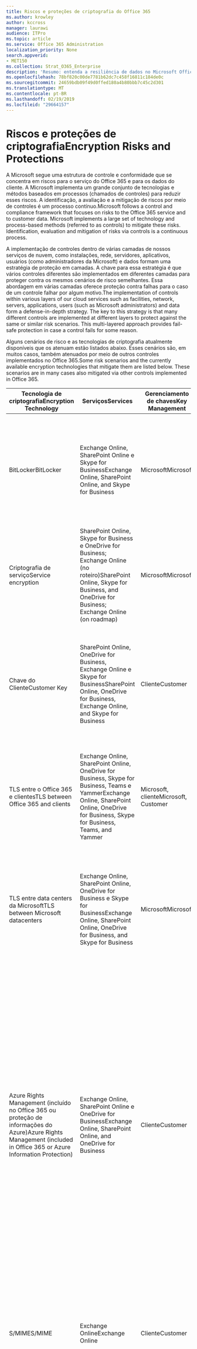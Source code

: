 ```yaml
---
title: Riscos e proteções de criptografia do Office 365
ms.author: krowley
author: kccross
manager: laurawi
audience: ITPro
ms.topic: article
ms.service: Office 365 Administration
localization_priority: None
search.appverid:
- MET150
ms.collection: Strat_O365_Enterprise
description: 'Resumo: entenda a resiliência de dados no Microsoft Office 365.'
ms.openlocfilehash: 78bf820c00de7781b62dc7c458f16811c184de0c
ms.sourcegitcommit: 24659bdb09f49d0ffed180a4b80bbb7c45c2d301
ms.translationtype: MT
ms.contentlocale: pt-BR
ms.lasthandoff: 02/19/2019
ms.locfileid: "29664157"
---
```

# <a name="encryption-risks-and-protections"></a><span data-ttu-id="b3b10-103">Riscos e proteções de criptografia</span><span class="sxs-lookup"><span data-stu-id="b3b10-103">Encryption Risks and Protections</span></span>

<span data-ttu-id="b3b10-p101">A Microsoft segue uma estrutura de controle e conformidade que se concentra em riscos para o serviço do Office 365 e para os dados do cliente. A Microsoft implementa um grande conjunto de tecnologias e métodos baseados em processos (chamados de controles) para reduzir esses riscos. A identificação, a avaliação e a mitigação de riscos por meio de controles é um processo contínuo.</span><span class="sxs-lookup"><span data-stu-id="b3b10-p101">Microsoft follows a control and compliance framework that focuses on risks to the Office 365 service and to customer data. Microsoft implements a large set of technology and process-based methods (referred to as controls) to mitigate these risks. Identification, evaluation and mitigation of risks via controls is a continuous process.</span></span> 

<span data-ttu-id="b3b10-p102">A implementação de controles dentro de várias camadas de nossos serviços de nuvem, como instalações, rede, servidores, aplicativos, usuários (como administradores da Microsoft) e dados formam uma estratégia de proteção em camadas. A chave para essa estratégia é que vários controles diferentes são implementados em diferentes camadas para proteger contra os mesmos cenários de risco semelhantes. Essa abordagem em várias camadas oferece proteção contra falhas para o caso de um controle falhar por algum motivo.</span><span class="sxs-lookup"><span data-stu-id="b3b10-p102">The implementation of controls within various layers of our cloud services such as facilities, network, servers, applications, users (such as Microsoft administrators) and data form a defense-in-depth strategy. The key to this strategy is that many different controls are implemented at different layers to protect against the same or similar risk scenarios. This multi-layered approach provides fail-safe protection in case a control fails for some reason.</span></span>

<span data-ttu-id="b3b10-p103">Alguns cenários de risco e as tecnologias de criptografia atualmente disponíveis que os atenuam estão listados abaixo. Esses cenários são, em muitos casos, também atenuados por meio de outros controles implementados no Office 365.</span><span class="sxs-lookup"><span data-stu-id="b3b10-p103">Some risk scenarios and the currently available encryption technologies that mitigate them are listed below. These scenarios are in many cases also mitigated via other controls implemented in Office 365.</span></span>

| <span data-ttu-id="b3b10-112">Tecnologia de criptografia</span><span class="sxs-lookup"><span data-stu-id="b3b10-112">Encryption Technology</span></span> | <span data-ttu-id="b3b10-113">Serviços</span><span class="sxs-lookup"><span data-stu-id="b3b10-113">Services</span></span> | <span data-ttu-id="b3b10-114">Gerenciamento de chaves</span><span class="sxs-lookup"><span data-stu-id="b3b10-114">Key Management</span></span> | <span data-ttu-id="b3b10-115">Cenário de risco</span><span class="sxs-lookup"><span data-stu-id="b3b10-115">Risk Scenario</span></span> | <span data-ttu-id="b3b10-116">Valor</span><span class="sxs-lookup"><span data-stu-id="b3b10-116">Value</span></span> |
|----------------------------------------------------------------------------------|--------------------------------------------------------------------------------------------------|---------------------|------------------------------------------------------------------------------------------------------------------------------------------|---------------------------------------------------------------------------------------------------------------------------------------------------------------------------------------------------------------------------------------------------------------------------------------------------------------------------------------------------------------------------------------------------------------------------------|
| <span data-ttu-id="b3b10-117">BitLocker</span><span class="sxs-lookup"><span data-stu-id="b3b10-117">BitLocker</span></span> | <span data-ttu-id="b3b10-118">Exchange Online, SharePoint Online e Skype for Business</span><span class="sxs-lookup"><span data-stu-id="b3b10-118">Exchange Online, SharePoint Online, and Skype for Business</span></span> | <span data-ttu-id="b3b10-119">Microsoft</span><span class="sxs-lookup"><span data-stu-id="b3b10-119">Microsoft</span></span> | <span data-ttu-id="b3b10-120">Discos ou servidores no Office 365 são roubados ou reciclados incorretamente.</span><span class="sxs-lookup"><span data-stu-id="b3b10-120">Disks or servers in Office 365 are stolen or improperly recycled.</span></span> | <span data-ttu-id="b3b10-121">O BitLocker fornece uma abordagem que não é segura para proteção contra perda de dados devido a hardwares roubados ou incorretamente reciclados (servidor/disco).</span><span class="sxs-lookup"><span data-stu-id="b3b10-121">BitLocker provides a fail-safe approach to protect against loss of data due to stolen or improperly recycled hardware (server/disk).</span></span> |
| <span data-ttu-id="b3b10-122">Criptografia de serviço</span><span class="sxs-lookup"><span data-stu-id="b3b10-122">Service encryption</span></span> | <span data-ttu-id="b3b10-123">SharePoint Online, Skype for Business e OneDrive for Business; Exchange Online (no roteiro)</span><span class="sxs-lookup"><span data-stu-id="b3b10-123">SharePoint Online, Skype for Business, and OneDrive for Business; Exchange Online (on roadmap)</span></span> | <span data-ttu-id="b3b10-124">Microsoft</span><span class="sxs-lookup"><span data-stu-id="b3b10-124">Microsoft</span></span> | <span data-ttu-id="b3b10-125">O hacker interno ou externo tenta acessar arquivos/dados individuais como um blob.</span><span class="sxs-lookup"><span data-stu-id="b3b10-125">Internal or external hacker tries to access individual files/data as a blob.</span></span> | <span data-ttu-id="b3b10-p104">Os dados criptografados não podem ser descriptografados sem acesso a chaves. Ajuda a reduzir o risco de um hacker acessar dados.</span><span class="sxs-lookup"><span data-stu-id="b3b10-p104">The encrypted data cannot be decrypted without access to keys. Helps to mitigate risk of a hacker accessing data.</span></span> |
| <span data-ttu-id="b3b10-128">Chave do Cliente</span><span class="sxs-lookup"><span data-stu-id="b3b10-128">Customer Key</span></span> | <span data-ttu-id="b3b10-129">SharePoint Online, OneDrive for Business, Exchange Online e Skype for Business</span><span class="sxs-lookup"><span data-stu-id="b3b10-129">SharePoint Online, OneDrive for Business, Exchange Online, and Skype for Business</span></span> | <span data-ttu-id="b3b10-130">Cliente</span><span class="sxs-lookup"><span data-stu-id="b3b10-130">Customer</span></span> | <span data-ttu-id="b3b10-131">N/A (este recurso foi criado como um recurso de conformidade, não como uma mitigação para qualquer risco.)</span><span class="sxs-lookup"><span data-stu-id="b3b10-131">N/A (This feature is designed as a compliance feature; not as a mitigation for any risk.)</span></span> | <span data-ttu-id="b3b10-132">Ajuda os clientes a cumprir as obrigações de conformidade e regulamentação internas, e a capacidade de sair do serviço do Office 365 e revogar o acesso da Microsoft aos dados</span><span class="sxs-lookup"><span data-stu-id="b3b10-132">Helps customers meet internal regulation and compliance obligations, and the ability to leave the Office 365 service and revoke Microsoft’s access to data</span></span> |
| <span data-ttu-id="b3b10-133">TLS entre o Office 365 e clientes</span><span class="sxs-lookup"><span data-stu-id="b3b10-133">TLS between Office 365 and clients</span></span> | <span data-ttu-id="b3b10-134">Exchange Online, SharePoint Online, OneDrive for Business, Skype for Business, Teams e Yammer</span><span class="sxs-lookup"><span data-stu-id="b3b10-134">Exchange Online, SharePoint Online, OneDrive for Business, Skype for Business, Teams, and Yammer</span></span> | <span data-ttu-id="b3b10-135">Microsoft, cliente</span><span class="sxs-lookup"><span data-stu-id="b3b10-135">Microsoft, Customer</span></span> | <span data-ttu-id="b3b10-136">Man-in-the-Middle ou outro ataque para tocar no fluxo de dados entre o Office 365 e computadores cliente na Internet.</span><span class="sxs-lookup"><span data-stu-id="b3b10-136">Man-in-the-middle or other attack to tap the data flow between Office 365 and client computers over Internet.</span></span> | <span data-ttu-id="b3b10-137">Essa implementação fornece valor para a Microsoft e para os clientes e garante a integridade dos dados à medida que ele flui entre o Office 365 e o cliente.</span><span class="sxs-lookup"><span data-stu-id="b3b10-137">This implementation provides value to both Microsoft and customers and assures data integrity as it flows between Office 365 and the client.</span></span> |
| <span data-ttu-id="b3b10-138">TLS entre data centers da Microsoft</span><span class="sxs-lookup"><span data-stu-id="b3b10-138">TLS between Microsoft datacenters</span></span> | <span data-ttu-id="b3b10-139">Exchange Online, SharePoint Online, OneDrive for Business e Skype for Business</span><span class="sxs-lookup"><span data-stu-id="b3b10-139">Exchange Online, SharePoint Online, OneDrive for Business, and Skype for Business</span></span> | <span data-ttu-id="b3b10-140">Microsoft</span><span class="sxs-lookup"><span data-stu-id="b3b10-140">Microsoft</span></span> | <span data-ttu-id="b3b10-141">Man-in-the-Middle ou outro ataque para tocar no fluxo de dados do cliente entre os servidores do Office 365 localizados em diferentes Microsoft datacenters.</span><span class="sxs-lookup"><span data-stu-id="b3b10-141">Man-in-the-middle or other attack to tap the customer data flow between Office 365 servers located in different Microsoft datacenters.</span></span> | <span data-ttu-id="b3b10-142">Essa implementação é outro método para proteger os dados contra ataques entre os datacenters da Microsoft.</span><span class="sxs-lookup"><span data-stu-id="b3b10-142">This implementation is another method to protect data against attacks between Microsoft datacenters.</span></span> |
| <span data-ttu-id="b3b10-143">Azure Rights Management (incluído no Office 365 ou proteção de informações do Azure)</span><span class="sxs-lookup"><span data-stu-id="b3b10-143">Azure Rights Management (included in Office 365 or Azure Information Protection)</span></span> | <span data-ttu-id="b3b10-144">Exchange Online, SharePoint Online e OneDrive for Business</span><span class="sxs-lookup"><span data-stu-id="b3b10-144">Exchange Online, SharePoint Online, and OneDrive for Business</span></span> | <span data-ttu-id="b3b10-145">Cliente</span><span class="sxs-lookup"><span data-stu-id="b3b10-145">Customer</span></span> | <span data-ttu-id="b3b10-146">Os dados se enquadram em mãos de uma pessoa que não deve ter acesso aos dados.</span><span class="sxs-lookup"><span data-stu-id="b3b10-146">Data falls into the hands of a person who should not have access to the data.</span></span> | <span data-ttu-id="b3b10-p105">A proteção de informações do Azure usa o Azure RMS, que fornece valor para os clientes usando criptografia, identidade e políticas de autorização para ajudar a proteger arquivos e emails em vários dispositivos. O Azure RMS fornece valor para os clientes em que todos os emails originados do Office 365 que correspondem a determinados critérios (ou seja, todos os emails para um determinado endereço) podem ser criptografados automaticamente antes de serem enviados para outro destinatário.</span><span class="sxs-lookup"><span data-stu-id="b3b10-p105">Azure Information Protection uses Azure RMS which provides value to customers by using encryption, identity, and authorization policies to help secure files and email across multiple devices. Azure RMS provides value to customers where all emails originating from Office 365 that match certain criteria (i.e., all emails to a certain address) can be automatically encrypted before they get sent to another recipient.</span></span> |
| <span data-ttu-id="b3b10-149">S/MIME</span><span class="sxs-lookup"><span data-stu-id="b3b10-149">S/MIME</span></span> | <span data-ttu-id="b3b10-150">Exchange Online</span><span class="sxs-lookup"><span data-stu-id="b3b10-150">Exchange Online</span></span> | <span data-ttu-id="b3b10-151">Cliente</span><span class="sxs-lookup"><span data-stu-id="b3b10-151">Customer</span></span> | <span data-ttu-id="b3b10-152">O email fica nas mãos de uma pessoa que não é o destinatário pretendido.</span><span class="sxs-lookup"><span data-stu-id="b3b10-152">Email falls into the hands of a person who is not the intended recipient.</span></span> | <span data-ttu-id="b3b10-153">O S/MIME fornece valor aos clientes, assegurando que o email criptografado com S/MIME só possa ser descriptografado pelo destinatário direto do email.</span><span class="sxs-lookup"><span data-stu-id="b3b10-153">S/MIME provides value to customers by assuring that email encrypted with S/MIME can only be decrypted by the direct recipient of the email.</span></span> |
| <span data-ttu-id="b3b10-154">Criptografia de Mensagem do Office 365</span><span class="sxs-lookup"><span data-stu-id="b3b10-154">Office 365 Message Encryption</span></span> | <span data-ttu-id="b3b10-155">Exchange Online, SharePoint Online</span><span class="sxs-lookup"><span data-stu-id="b3b10-155">Exchange Online, SharePoint Online</span></span> | <span data-ttu-id="b3b10-156">Cliente</span><span class="sxs-lookup"><span data-stu-id="b3b10-156">Customer</span></span> | <span data-ttu-id="b3b10-157">Emails, incluindo anexos protegidos, se enquadram em mãos de uma pessoa dentro ou fora do Office 365, que não é o destinatário pretendido do email.</span><span class="sxs-lookup"><span data-stu-id="b3b10-157">Email, including protected attachments, falls in hands of a person either within or outside Office 365 who is not the intended recipient of the email.</span></span> | <span data-ttu-id="b3b10-158">OME fornece valor para os clientes em que todos os emails originados do Office 365 que correspondem a determinados critérios (ou seja, todos os emails de um determinado endereço) são criptografados automaticamente antes de serem enviados para outro destinatário interno ou externo.</span><span class="sxs-lookup"><span data-stu-id="b3b10-158">OME provides value to customers where all emails originating from Office 365 that match certain criteria (i.e., all emails to a certain address) are automatically encrypted before they get sent to another internal or an external recipient.</span></span> |
| <span data-ttu-id="b3b10-159">TLS SMTP com organização de parceiro</span><span class="sxs-lookup"><span data-stu-id="b3b10-159">SMTP TLS with partner organization</span></span> | <span data-ttu-id="b3b10-160">Exchange Online</span><span class="sxs-lookup"><span data-stu-id="b3b10-160">Exchange Online</span></span> | <span data-ttu-id="b3b10-161">Cliente</span><span class="sxs-lookup"><span data-stu-id="b3b10-161">Customer</span></span> | <span data-ttu-id="b3b10-162">O email é interceptado por meio de um homem ou outro ataque enquanto estiver em trânsito de um locatário do Office 365 para outra organização de parceiro.</span><span class="sxs-lookup"><span data-stu-id="b3b10-162">Email is intercepted via a man-in-the-middle or other attack while in transit from an Office 365 tenant to another partner organization.</span></span> | <span data-ttu-id="b3b10-163">Este cenário fornece valor ao cliente, de forma que eles possam enviar/receber todos os emails entre o locatário do Office 365 e a organização de email do seu parceiro dentro de um canal SMTP criptografado.</span><span class="sxs-lookup"><span data-stu-id="b3b10-163">This scenario provides value to the customer such that they can send/receive all emails between their Office 365 tenant and their partner’s email organization inside an encrypted SMTP channel.</span></span> |

## <a name="encryption-technologies-available-in-office-365-multi-tenant-environments"></a><span data-ttu-id="b3b10-164">Tecnologias de criptografia disponíveis nos ambientes de vários locatários do Office 365</span><span class="sxs-lookup"><span data-stu-id="b3b10-164">Encryption technologies available in Office 365 multi-tenant environments</span></span>

| <span data-ttu-id="b3b10-165">Tecnologia de criptografia</span><span class="sxs-lookup"><span data-stu-id="b3b10-165">Encryption Technology</span></span> | <span data-ttu-id="b3b10-166">Implementado por</span><span class="sxs-lookup"><span data-stu-id="b3b10-166">Implemented by</span></span> | <span data-ttu-id="b3b10-167">Algoritmo de troca de chaves e segurança</span><span class="sxs-lookup"><span data-stu-id="b3b10-167">Key Exchange Algorithm and Strength</span></span> | <span data-ttu-id="b3b10-168">Gerenciamento de chaves \*</span><span class="sxs-lookup"><span data-stu-id="b3b10-168">Key Management\*</span></span> | <span data-ttu-id="b3b10-169">FIPS 140-2 validado</span><span class="sxs-lookup"><span data-stu-id="b3b10-169">FIPS 140-2 Validated</span></span> |
|----------------------------------------------------------------------------------|-------------------------|------------------------------------------------------------------------------------------------------------------------------------------------------------------------------------|--------------------------------------------------------------------------------------------------------------------------------------------------------------------------------------------------------------------------------------------------------------------------------------------------------------------------------------------------------------------------------------------------------------------------------------------------------------------------------------------------------------------------------------------------------------------------------------------------------------------------------------------------------------------------------------------------------------------------------------------------------------------------------------------------------------------------------------------------------------------------------------------------------------|-----------------------------------------------------------------------|
| <span data-ttu-id="b3b10-170">BitLocker</span><span class="sxs-lookup"><span data-stu-id="b3b10-170">BitLocker</span></span> | <span data-ttu-id="b3b10-171">Exchange Online</span><span class="sxs-lookup"><span data-stu-id="b3b10-171">Exchange Online</span></span> | <span data-ttu-id="b3b10-172">AES 128-bit +</span><span class="sxs-lookup"><span data-stu-id="b3b10-172">AES 128-bit+</span></span> | <span data-ttu-id="b3b10-p106">A chave externa AES é armazenada em um segredo seguro e no registro do Exchange Server. O segredo é um repositório seguro que requer elevação e aprovações de alto nível para o acesso. O acesso pode ser solicitado e aprovado apenas usando uma ferramenta interna chamada lockbox. A chave externa AES também é armazenada no módulo de plataforma confiável no servidor. Uma senha numérica de 48 dígitos é armazenada no Active Directory e protegida por lockbox.</span><span class="sxs-lookup"><span data-stu-id="b3b10-p106">AES external key is stored in a Secret Safe and in the registry of the Exchange server. The Secret Safe is a secured repository that requires high-level elevation and approvals to access. Access can be requested and approved only by using an internal tool called Lockbox. The AES external key is also stored in the Trusted Platform Module in the server. A 48-digit numerical password is stored in Active Directory and protected by Lockbox.</span></span> | <span data-ttu-id="b3b10-178">Sim, para servidores que usam AES 256 bits \* \*</span><span class="sxs-lookup"><span data-stu-id="b3b10-178">Yes, for servers that use AES 256-bit\*\*</span></span> |
|  | <span data-ttu-id="b3b10-179">SharePoint Online</span><span class="sxs-lookup"><span data-stu-id="b3b10-179">SharePoint Online</span></span> | <span data-ttu-id="b3b10-180">AES de 256 bits</span><span class="sxs-lookup"><span data-stu-id="b3b10-180">AES 256-bit</span></span> | <span data-ttu-id="b3b10-p107">A chave externa AES é armazenada em um segredo seguro. O segredo é um repositório seguro que requer elevação e aprovações de alto nível para o acesso. O acesso pode ser solicitado e aprovado apenas usando uma ferramenta interna chamada lockbox. A chave externa AES também é armazenada no módulo de plataforma confiável no servidor. Uma senha numérica de 48 dígitos é armazenada no Active Directory e protegida por lockbox.</span><span class="sxs-lookup"><span data-stu-id="b3b10-p107">AES external key is stored in a Secret Safe. The Secret Safe is a secured repository that requires high-level elevation and approvals to access. Access can be requested and approved only by using an internal tool called Lockbox. The AES external key is also stored in the Trusted Platform Module in the server. A 48-digit numerical password is stored in Active Directory and protected by Lockbox.</span></span> | <span data-ttu-id="b3b10-186">Sim</span><span class="sxs-lookup"><span data-stu-id="b3b10-186">Yes</span></span> |
|  | <span data-ttu-id="b3b10-187">Skype for Business</span><span class="sxs-lookup"><span data-stu-id="b3b10-187">Skype for Business</span></span> | <span data-ttu-id="b3b10-188">AES de 256 bits</span><span class="sxs-lookup"><span data-stu-id="b3b10-188">AES 256-bit</span></span> | <span data-ttu-id="b3b10-p108">A chave externa AES é armazenada em um segredo seguro. O segredo é um repositório seguro que requer elevação e aprovações de alto nível para o acesso. O acesso pode ser solicitado e aprovado apenas usando uma ferramenta interna chamada lockbox. A chave externa AES também é armazenada no módulo de plataforma confiável no servidor. Uma senha numérica de 48 dígitos é armazenada no Active Directory e protegida por lockbox.</span><span class="sxs-lookup"><span data-stu-id="b3b10-p108">AES external key is stored in a Secret Safe. The Secret Safe is a secured repository that requires high-level elevation and approvals to access. Access can be requested and approved only by using an internal tool called Lockbox. The AES external key is also stored in the Trusted Platform Module in the server. A 48-digit numerical password is stored in Active Directory and protected by Lockbox.</span></span> | <span data-ttu-id="b3b10-194">Sim</span><span class="sxs-lookup"><span data-stu-id="b3b10-194">Yes</span></span> |
| <span data-ttu-id="b3b10-195">Criptografia de serviço</span><span class="sxs-lookup"><span data-stu-id="b3b10-195">Service Encryption</span></span> | <span data-ttu-id="b3b10-196">SharePoint Online</span><span class="sxs-lookup"><span data-stu-id="b3b10-196">SharePoint Online</span></span> | <span data-ttu-id="b3b10-197">AES de 256 bits</span><span class="sxs-lookup"><span data-stu-id="b3b10-197">AES 256-bit</span></span> | <span data-ttu-id="b3b10-p109">As chaves usadas para criptografar os BLOBs são armazenadas no banco de dados de conteúdo do SharePoint Online. Os bancos de dados de conteúdo do SharePoint Online são protegidos por controles de acesso ao banco de dados e criptografia em repouso. A criptografia é realizada usando o TDE no banco de dados SQL do Azure. Esses segredos estão no nível de serviço do SharePoint Online, e não no nível do locatário. Esses segredos (às vezes chamados de chaves mestras) são armazenados em um repositório seguro separado chamado de armazenamento de chave. O TDE fornece segurança em repouso para o banco de dados ativo e os backups e logs de transações. Quando os clientes fornecem a chave opcional, a chave do cliente é armazenada no Azure Key Vault, e o serviço usa a chave para criptografar uma chave de locatário, que é usada para criptografar uma chave de site, que é usada para criptografar as chaves de nível de arquivo. Essencialmente, uma nova hierarquia de chave é introduzida quando o cliente fornece uma chave.</span><span class="sxs-lookup"><span data-stu-id="b3b10-p109">The keys used to encrypt the blobs are stored in the SharePoint Online Content Database. The SharePoint Online Content Databases is protected by database access controls and encryption at rest. Encryption is performed using TDE in Azure SQL Database. These secrets are at the service level for SharePoint Online, not at the tenant level. These secrets (sometimes referred to as the master keys) are stored in a separate secure repository called the Key Store. TDE provides security at rest for both the active database and the database backups and transaction logs. When customers provide the optional key, the customer key is stored in Azure Key Vault, and the service uses the key to encrypt a tenant key, which is used to encrypt a site key, which is then used to encrypt the file level keys. Essentially, a new key hierarchy is introduced when the customer provides a key.</span></span> | <span data-ttu-id="b3b10-206">Sim</span><span class="sxs-lookup"><span data-stu-id="b3b10-206">Yes</span></span> |
|  | <span data-ttu-id="b3b10-207">Skype for Business</span><span class="sxs-lookup"><span data-stu-id="b3b10-207">Skype for Business</span></span> | <span data-ttu-id="b3b10-208">AES de 256 bits</span><span class="sxs-lookup"><span data-stu-id="b3b10-208">AES 256-bit</span></span> | <span data-ttu-id="b3b10-p110">Cada item de dados é criptografado usando uma chave de 256 bits gerada aleatoriamente diferente. A chave de criptografia é armazenada em um arquivo XML de metadados correspondente, que também é criptografado por uma chave mestra por conferência. A chave mestra também é gerada aleatoriamente uma vez por conferência.</span><span class="sxs-lookup"><span data-stu-id="b3b10-p110">Each piece of data is encrypted using a different randomly generated 256-bit key. The encryption key is stored in a corresponding metadata XML file which is also encrypted by a per-conference master key. The master key is also randomly generated once per conference.</span></span> | <span data-ttu-id="b3b10-212">Sim</span><span class="sxs-lookup"><span data-stu-id="b3b10-212">Yes</span></span> |
|  | <span data-ttu-id="b3b10-213">Exchange Online</span><span class="sxs-lookup"><span data-stu-id="b3b10-213">Exchange Online</span></span> | <span data-ttu-id="b3b10-214">AES de 256 bits</span><span class="sxs-lookup"><span data-stu-id="b3b10-214">AES 256-bit</span></span> | <span data-ttu-id="b3b10-215">Cada caixa de correio é criptografada usando uma política de criptografia de dados que usa chaves de criptografia controladas pela Microsoft (no roteiro) ou pelo cliente (quando a chave do cliente é usada).</span><span class="sxs-lookup"><span data-stu-id="b3b10-215">Each mailbox is encrypted using a data encryption policy that uses encryption keys controlled by Microsoft (on roadmap) or by the customer (when Customer Key is used).</span></span> | <span data-ttu-id="b3b10-216">Sim</span><span class="sxs-lookup"><span data-stu-id="b3b10-216">Yes</span></span> |
| <span data-ttu-id="b3b10-217">TLS entre o Office 365 e clientes/parceiros</span><span class="sxs-lookup"><span data-stu-id="b3b10-217">TLS between Office 365 and clients/partners</span></span> | <span data-ttu-id="b3b10-218">Exchange Online</span><span class="sxs-lookup"><span data-stu-id="b3b10-218">Exchange Online</span></span> | [<span data-ttu-id="b3b10-219">TLS oportunista que oferece suporte a pacotes de codificação múltiplos</span><span class="sxs-lookup"><span data-stu-id="b3b10-219">Opportunistic TLS supporting multiple cipher suites</span></span>](https://technet.microsoft.com/en-us/library/mt163898.aspx) | <span data-ttu-id="b3b10-220">O certificado TLS do Exchange Online (outlook.office.com) é um certificado de SHA256RSA de 2048 bits emitido pela raiz do Baltimore CyberTrust.</span><span class="sxs-lookup"><span data-stu-id="b3b10-220">The TLS certificate for Exchange Online (outlook.office.com) is a 2048-bit SHA256RSA certificate issued by Baltimore CyberTrust Root.</span></span> <br> <br> <span data-ttu-id="b3b10-221">O certificado raiz TLS para o Exchange Online é um certificado de SHA1RSA de 2048 bits emitido pela raiz CyberTrust do Baltimore.</span><span class="sxs-lookup"><span data-stu-id="b3b10-221">The TLS root certificate for Exchange Online is a 2048-bit SHA1RSA certificate issued by Baltimore CyberTrust Root.</span></span> | <span data-ttu-id="b3b10-222">Sim, quando o TLS 1,2 com intensidade de codificação de 256 bits é usado</span><span class="sxs-lookup"><span data-stu-id="b3b10-222">Yes, when TLS 1.2 with 256-bit cipher strength is used</span></span> |
|  | <span data-ttu-id="b3b10-223">SharePoint Online</span><span class="sxs-lookup"><span data-stu-id="b3b10-223">SharePoint Online</span></span> | <span data-ttu-id="b3b10-224">TLS 1,2 com AES 256</span><span class="sxs-lookup"><span data-stu-id="b3b10-224">TLS 1.2 with AES 256</span></span> <br> <br> [<span data-ttu-id="b3b10-225">Criptografia de dados no OneDrive for Business e no SharePoint Online</span><span class="sxs-lookup"><span data-stu-id="b3b10-225">Data Encryption in OneDrive for Business and SharePoint Online</span></span>](https://technet.microsoft.com/en-us/library/dn905447.aspx) | <span data-ttu-id="b3b10-226">O certificado TLS do SharePoint Online (\*. sharepoint.com) é um certificado de SHA256RSA de 2048 bits emitido pela raiz do Baltimore CyberTrust.</span><span class="sxs-lookup"><span data-stu-id="b3b10-226">The TLS certificate for SharePoint Online (\*.sharepoint.com) is a 2048-bit SHA256RSA certificate issued by Baltimore CyberTrust Root.</span></span> <br> <br> <span data-ttu-id="b3b10-227">O certificado raiz TLS para o SharePoint Online é um certificado de SHA1RSA de 2048 bits emitido pela raiz CyberTrust do Baltimore.</span><span class="sxs-lookup"><span data-stu-id="b3b10-227">The TLS root certificate for SharePoint Online is a 2048-bit SHA1RSA certificate issued by Baltimore CyberTrust Root.</span></span> | <span data-ttu-id="b3b10-228">Sim</span><span class="sxs-lookup"><span data-stu-id="b3b10-228">Yes</span></span> |
|  | <span data-ttu-id="b3b10-229">Skype for Business</span><span class="sxs-lookup"><span data-stu-id="b3b10-229">Skype for Business</span></span> | [<span data-ttu-id="b3b10-230">TLS para comunicações SIP e sessões de compartilhamento de dados do PSOM</span><span class="sxs-lookup"><span data-stu-id="b3b10-230">TLS for SIP communications and PSOM data sharing sessions</span></span>](https://support.office.com/article/Set-up-your-network-for-Skype-for-Business-Online-d21f89b0-3afc-432e-b735-036b2432fdbf) | <span data-ttu-id="b3b10-231">O certificado TLS do Skype for Business (\*. lync.com) é um certificado de SHA256RSA de 2048 bits emitido pela raiz do Baltimore CyberTrust.</span><span class="sxs-lookup"><span data-stu-id="b3b10-231">The TLS certificate for Skype for Business (\*.lync.com) is a 2048-bit SHA256RSA certificate issued by Baltimore CyberTrust Root.</span></span> <br> <br> <span data-ttu-id="b3b10-232">O certificado raiz TLS para o Skype for Business é um certificado de SHA256RSA de 2048 bits emitido pela raiz CyberTrust do Baltimore.</span><span class="sxs-lookup"><span data-stu-id="b3b10-232">The TLS root certificate for Skype for Business is a 2048-bit SHA256RSA certificate issued by Baltimore CyberTrust Root.</span></span> | <span data-ttu-id="b3b10-233">Sim</span><span class="sxs-lookup"><span data-stu-id="b3b10-233">Yes</span></span> |
|  | <span data-ttu-id="b3b10-234">Microsoft Teams</span><span class="sxs-lookup"><span data-stu-id="b3b10-234">Microsoft Teams</span></span> | <span data-ttu-id="b3b10-235">TLS 1,2 com AES 256</span><span class="sxs-lookup"><span data-stu-id="b3b10-235">TLS 1.2 with AES 256</span></span> <br> <br> [<span data-ttu-id="b3b10-236">Perguntas frequentes sobre o Microsoft Teams – ajuda do administrador</span><span class="sxs-lookup"><span data-stu-id="b3b10-236">Frequently asked questions about Microsoft Teams – Admin Help</span></span>](https://docs.microsoft.com/MicrosoftTeams/teams-overview) | <span data-ttu-id="b3b10-237">O certificado TLS para o Microsoft Teams (teams.microsoft.com, edge.skype.com) é um certificado SHA256RSA de 2048 bits emitido pela raiz CyberTrust Baltimore.</span><span class="sxs-lookup"><span data-stu-id="b3b10-237">The TLS certificate for Microsoft Teams (teams.microsoft.com, edge.skype.com) is a 2048-bit SHA256RSA certificate issued by Baltimore CyberTrust Root.</span></span> <br> <br> <span data-ttu-id="b3b10-238">O certificado raiz TLS para o Microsoft Teams é um certificado de SHA256RSA de 2048 bits emitido pela raiz CyberTrust do Baltimore.</span><span class="sxs-lookup"><span data-stu-id="b3b10-238">The TLS root certificate for Microsoft Teams is a 2048-bit SHA256RSA certificate issued by Baltimore CyberTrust Root.</span></span> | <span data-ttu-id="b3b10-239">Sim</span><span class="sxs-lookup"><span data-stu-id="b3b10-239">Yes</span></span> |
| <span data-ttu-id="b3b10-240">TLS entre data centers da Microsoft</span><span class="sxs-lookup"><span data-stu-id="b3b10-240">TLS between Microsoft datacenters</span></span> | <span data-ttu-id="b3b10-241">Todos os serviços do Office 365</span><span class="sxs-lookup"><span data-stu-id="b3b10-241">All Office 365 services</span></span> | <span data-ttu-id="b3b10-242">TLS 1,2 com AES 256</span><span class="sxs-lookup"><span data-stu-id="b3b10-242">TLS 1.2 with AES 256</span></span> <br> <br> <span data-ttu-id="b3b10-243">SRTP (protocolo de transporte em tempo real seguro)</span><span class="sxs-lookup"><span data-stu-id="b3b10-243">Secure Real-time Transport Protocol (SRTP)</span></span> | <span data-ttu-id="b3b10-244">A Microsoft usa uma autoridade de certificação gerenciada internamente e implantada para comunicações entre servidores entre data centers da Microsoft.</span><span class="sxs-lookup"><span data-stu-id="b3b10-244">Microsoft uses an internally managed and deployed certification authority for server-to-server communications between Microsoft datacenters.</span></span> | <span data-ttu-id="b3b10-245">Sim</span><span class="sxs-lookup"><span data-stu-id="b3b10-245">Yes</span></span> |
| <span data-ttu-id="b3b10-246">Azure Rights Management (incluído no Office 365 ou proteção de informações do Azure)</span><span class="sxs-lookup"><span data-stu-id="b3b10-246">Azure Rights Management (included in Office 365 or Azure Information Protection)</span></span> | <span data-ttu-id="b3b10-247">Exchange Online</span><span class="sxs-lookup"><span data-stu-id="b3b10-247">Exchange Online</span></span> | <span data-ttu-id="b3b10-p111">Suporta o [modo criptográfico 2](https://docs.microsoft.com/previous-versions/windows/it-pro/windows-server-2008-R2-and-2008/hh867439(v=ws.10)), uma implementação CRIPTOGRÁFICA do RMS atualizada e aprimorada. Ele suporta o RSA 2048 para assinatura e criptografia e SHA-256 para hash na assinatura.</span><span class="sxs-lookup"><span data-stu-id="b3b10-p111">Supports [Cryptographic Mode 2](https://docs.microsoft.com/previous-versions/windows/it-pro/windows-server-2008-R2-and-2008/hh867439(v=ws.10)), an updated and enhanced RMS cryptographic implementation. It supports RSA 2048 for signature and encryption, and SHA-256 for hash in the signature.</span></span> | <span data-ttu-id="b3b10-250">[Gerenciado pela Microsoft](https://docs.microsoft.com/azure/information-protection/plan-implement-tenant-key).</span><span class="sxs-lookup"><span data-stu-id="b3b10-250">[Managed by Microsoft](https://docs.microsoft.com/azure/information-protection/plan-implement-tenant-key).</span></span> | <span data-ttu-id="b3b10-251">Sim</span><span class="sxs-lookup"><span data-stu-id="b3b10-251">Yes</span></span> |
|  | <span data-ttu-id="b3b10-252">SharePoint Online</span><span class="sxs-lookup"><span data-stu-id="b3b10-252">SharePoint Online</span></span> | <span data-ttu-id="b3b10-p112">Suporta o [modo criptográfico 2](https://docs.microsoft.com/previous-versions/windows/it-pro/windows-server-2008-R2-and-2008/hh867439(v=ws.10)), uma implementação CRIPTOGRÁFICA do RMS atualizada e aprimorada. Ele suporta o RSA 2048 para assinatura e criptografia e SHA-256 para assinatura.</span><span class="sxs-lookup"><span data-stu-id="b3b10-p112">Supports [Cryptographic Mode 2](https://docs.microsoft.com/previous-versions/windows/it-pro/windows-server-2008-R2-and-2008/hh867439(v=ws.10)), an updated and enhanced RMS cryptographic implementation. It supports RSA 2048 for signature and encryption, and SHA-256 for signature.</span></span> | <span data-ttu-id="b3b10-255">[Gerenciado pela Microsoft](https://docs.microsoft.com/azure/information-protection/plan-implement-tenant-key), que é a configuração padrão; ou</span><span class="sxs-lookup"><span data-stu-id="b3b10-255">[Managed by Microsoft](https://docs.microsoft.com/azure/information-protection/plan-implement-tenant-key), which is the default setting; or</span></span> <br> <br> <span data-ttu-id="b3b10-p113">Gerenciado pelo cliente, que é uma alternativa para chaves gerenciadas pela Microsoft. A organização que tem uma assinatura do Azure gerenciada por ti pode usar o BYOK e registrar seu uso sem custo adicional. Para saber mais, confira [implementação traga sua própria chave](https://docs.microsoft.com/azure/information-protection/plan-implement-tenant-key). Nessa configuração, os HSMs Thales são usados para proteger suas chaves. Para obter mais informações, consulte [Thales HSMs e Azure RMS](http://www.thales-esecurity.com/msrms/cloud).</span><span class="sxs-lookup"><span data-stu-id="b3b10-p113">Customer-managed, which is an alternative to Microsoft-managed keys. Organization that have an IT-managed Azure subscription can use BYOK and log its usage at no extra charge. For more information, see [Implementing bring your own key](https://docs.microsoft.com/azure/information-protection/plan-implement-tenant-key). In this configuration, Thales HSMs are used to protect your keys. For more information, see [Thales HSMs and Azure RMS](http://www.thales-esecurity.com/msrms/cloud).</span></span> | <span data-ttu-id="b3b10-261">Sim</span><span class="sxs-lookup"><span data-stu-id="b3b10-261">Yes</span></span> |
| <span data-ttu-id="b3b10-262">S/MIME</span><span class="sxs-lookup"><span data-stu-id="b3b10-262">S/MIME</span></span> | <span data-ttu-id="b3b10-263">Exchange Online</span><span class="sxs-lookup"><span data-stu-id="b3b10-263">Exchange Online</span></span> | <span data-ttu-id="b3b10-264">Padrão 1,5 de sintaxe de mensagens criptografadas (#7 PKCS)</span><span class="sxs-lookup"><span data-stu-id="b3b10-264">Cryptographic Message Syntax Standard 1.5 (PKCS #7)</span></span> | <span data-ttu-id="b3b10-p114">Depende da infraestrutura de chave pública gerenciada pelo cliente implantada. O gerenciamento de chaves é realizado pelo cliente e a Microsoft nunca tem acesso às chaves privadas usadas para assinatura e descriptografia.</span><span class="sxs-lookup"><span data-stu-id="b3b10-p114">Depends on the customer-managed public key infrastructure deployed. Key management is performed by the customer, and Microsoft never has access to the private keys used for signing and decryption.</span></span> | <span data-ttu-id="b3b10-267">Sim, quando configurado para criptografar mensagens de saída com 3DES ou AES256</span><span class="sxs-lookup"><span data-stu-id="b3b10-267">Yes, when configured to encrypt outgoing messages with 3DES or AES256</span></span> |
| <span data-ttu-id="b3b10-268">Criptografia de Mensagem do Office 365</span><span class="sxs-lookup"><span data-stu-id="b3b10-268">Office 365 Message Encryption</span></span> | <span data-ttu-id="b3b10-269">Exchange Online</span><span class="sxs-lookup"><span data-stu-id="b3b10-269">Exchange Online</span></span> | <span data-ttu-id="b3b10-270">Igual ao Azure RMS ([modo criptográfico 2](https://technet.microsoft.com/en-us/library/dn569290.aspx) -RSA 2048 para assinatura e criptografia e SHA-256 para assinatura)</span><span class="sxs-lookup"><span data-stu-id="b3b10-270">Same as Azure RMS ([Cryptographic Mode 2](https://technet.microsoft.com/en-us/library/dn569290.aspx) - RSA 2048 for signature and encryption, and SHA-256 for signature)</span></span> | <span data-ttu-id="b3b10-p115">Usa a proteção de informações do Azure como sua infraestrutura de criptografia. O método de criptografia usado depende de onde você obtém as chaves de RMS usadas para criptografar e descriptografar mensagens.</span><span class="sxs-lookup"><span data-stu-id="b3b10-p115">Uses Azure Information Protection as its encryption infrastructure. The encryption method used depends on where you obtain the RMS keys used to encrypt and decrypt messages.</span></span> | <span data-ttu-id="b3b10-273">Sim</span><span class="sxs-lookup"><span data-stu-id="b3b10-273">Yes</span></span> |
| <span data-ttu-id="b3b10-274">TLS SMTP com organização de parceiro</span><span class="sxs-lookup"><span data-stu-id="b3b10-274">SMTP TLS with partner organization</span></span> | <span data-ttu-id="b3b10-275">Exchange Online</span><span class="sxs-lookup"><span data-stu-id="b3b10-275">Exchange Online</span></span> | <span data-ttu-id="b3b10-276">TLS 1,2 com AES 256</span><span class="sxs-lookup"><span data-stu-id="b3b10-276">TLS 1.2 with AES 256</span></span> | <span data-ttu-id="b3b10-277">O certificado TLS do Exchange Online (outlook.office.com) é um certificado de SHA256RSA de 2048 bits emitido pela raiz do Baltimore CyberTrust.</span><span class="sxs-lookup"><span data-stu-id="b3b10-277">The TLS certificate for Exchange Online (outlook.office.com) is a 2048-bit SHA256RSA certificate issued by Baltimore CyberTrust Root.</span></span> <br> <br> <span data-ttu-id="b3b10-278">O certificado raiz TLS para o Exchange Online é um certificado de SHA1RSA de 2048 bits emitido pela raiz CyberTrust do Baltimore.</span><span class="sxs-lookup"><span data-stu-id="b3b10-278">The TLS root certificate for Exchange Online is a 2048-bit SHA1RSA certificate issued by Baltimore CyberTrust Root.</span></span> | <span data-ttu-id="b3b10-279">Sim, quando o TLS 1,2 com intensidade de codificação de 256 bits é usado</span><span class="sxs-lookup"><span data-stu-id="b3b10-279">Yes, when TLS 1.2 with 256-bit cipher strength is used</span></span> |

<span data-ttu-id="b3b10-280">\**Os certificados TLS mencionados nesta tabela são para datacenters nos EUA; datacenters não americanos também usam certificados de 2048 bits SHA256RSA.*</span><span class="sxs-lookup"><span data-stu-id="b3b10-280">\**TLS certificates referenced in this table are for US datacenters; non-US datacenters also use 2048-bit SHA256RSA certificates.*</span></span>

<span data-ttu-id="b3b10-281">\*\**A maioria dos servidores no ambiente multilocatário do Exchange Online foi implantada com a criptografia AES de 256 bits para o BitLocker. Os servidores que usam AES 128 estão sendo divididos em fases.*</span><span class="sxs-lookup"><span data-stu-id="b3b10-281">\*\**Most servers in the Exchange Online multi-tenant environment have been deployed with AES 256-bit encryption for BitLocker. Servers using AES 128-bit are being phased out.*</span></span>

## <a name="encryption-technologies-available-in-government-cloud-community-environments"></a><span data-ttu-id="b3b10-282">Tecnologias de criptografia disponíveis nos ambientes da comunidade de nuvem governamental</span><span class="sxs-lookup"><span data-stu-id="b3b10-282">Encryption technologies available in Government cloud community environments</span></span>

| <span data-ttu-id="b3b10-283">Tecnologia de criptografia</span><span class="sxs-lookup"><span data-stu-id="b3b10-283">Encryption Technology</span></span> | <span data-ttu-id="b3b10-284">Implementado por</span><span class="sxs-lookup"><span data-stu-id="b3b10-284">Implemented by</span></span> | <span data-ttu-id="b3b10-285">Algoritmo de troca de chaves e segurança</span><span class="sxs-lookup"><span data-stu-id="b3b10-285">Key Exchange Algorithm and Strength</span></span> | <span data-ttu-id="b3b10-286">Gerenciamento de chaves \*</span><span class="sxs-lookup"><span data-stu-id="b3b10-286">Key Management\*</span></span> | <span data-ttu-id="b3b10-287">FIPS 140-2 validado</span><span class="sxs-lookup"><span data-stu-id="b3b10-287">FIPS 140-2 Validated</span></span> |
|---------------------------------------------|--------------------------------------------------------|------------------------------------------------------------------------------------------------------------------------------------------------------------------------------------|--------------------------------------------------------------------------------------------------------------------------------------------------------------------------------------------------------------------------------------------------------------------------------------------------------------------------------------------------------------------------------------------------------------------------------------------------------------------------------------------------------------------------------------------------------------------------------------------------------------------------------------------------------------------------------------------------------------------------------------------------------------------------------------------------------------------------------------------------------------------------------------------------------------|-------------------------------------------------------------------------|
| <span data-ttu-id="b3b10-288">BitLocker</span><span class="sxs-lookup"><span data-stu-id="b3b10-288">BitLocker</span></span> | <span data-ttu-id="b3b10-289">Exchange Online</span><span class="sxs-lookup"><span data-stu-id="b3b10-289">Exchange Online</span></span> | <span data-ttu-id="b3b10-290">AES de 256 bits</span><span class="sxs-lookup"><span data-stu-id="b3b10-290">AES 256-bit</span></span> | <span data-ttu-id="b3b10-p116">A chave externa AES é armazenada em um segredo seguro e no registro do Exchange Server. O segredo é um repositório seguro que requer elevação e aprovações de alto nível para o acesso. O acesso pode ser solicitado e aprovado apenas usando uma ferramenta interna chamada lockbox. A chave externa AES também é armazenada no módulo de plataforma confiável no servidor. Uma senha numérica de 48 dígitos é armazenada no Active Directory e protegida por lockbox.</span><span class="sxs-lookup"><span data-stu-id="b3b10-p116">AES external key is stored in a Secret Safe and in the registry of the Exchange server. The Secret Safe is a secured repository that requires high-level elevation and approvals to access. Access can be requested and approved only by using an internal tool called Lockbox. The AES external key is also stored in the Trusted Platform Module in the server. A 48-digit numerical password is stored in Active Directory and protected by Lockbox.</span></span> | <span data-ttu-id="b3b10-296">Sim</span><span class="sxs-lookup"><span data-stu-id="b3b10-296">Yes</span></span> |
|  | <span data-ttu-id="b3b10-297">SharePoint Online</span><span class="sxs-lookup"><span data-stu-id="b3b10-297">SharePoint Online</span></span> | <span data-ttu-id="b3b10-298">AES de 256 bits</span><span class="sxs-lookup"><span data-stu-id="b3b10-298">AES 256-bit</span></span> | <span data-ttu-id="b3b10-p117">A chave externa AES é armazenada em um segredo seguro. O segredo é um repositório seguro que requer elevação e aprovações de alto nível para o acesso. O acesso pode ser solicitado e aprovado apenas usando uma ferramenta interna chamada lockbox. A chave externa AES também é armazenada no módulo de plataforma confiável no servidor. Uma senha numérica de 48 dígitos é armazenada no Active Directory e protegida por lockbox.</span><span class="sxs-lookup"><span data-stu-id="b3b10-p117">AES external key is stored in a Secret Safe. The Secret Safe is a secured repository that requires high-level elevation and approvals to access. Access can be requested and approved only by using an internal tool called Lockbox. The AES external key is also stored in the Trusted Platform Module in the server. A 48-digit numerical password is stored in Active Directory and protected by Lockbox.</span></span> | <span data-ttu-id="b3b10-304">Sim</span><span class="sxs-lookup"><span data-stu-id="b3b10-304">Yes</span></span> |
|  | <span data-ttu-id="b3b10-305">Skype for Business</span><span class="sxs-lookup"><span data-stu-id="b3b10-305">Skype for Business</span></span> | <span data-ttu-id="b3b10-306">AES de 256 bits</span><span class="sxs-lookup"><span data-stu-id="b3b10-306">AES 256-bit</span></span> | <span data-ttu-id="b3b10-p118">A chave externa AES é armazenada em um segredo seguro. O segredo é um repositório seguro que requer elevação e aprovações de alto nível para o acesso. O acesso pode ser solicitado e aprovado apenas usando uma ferramenta interna chamada lockbox. A chave externa AES também é armazenada no módulo de plataforma confiável no servidor. Uma senha numérica de 48 dígitos é armazenada no Active Directory e protegida por lockbox.</span><span class="sxs-lookup"><span data-stu-id="b3b10-p118">AES external key is stored in a Secret Safe. The Secret Safe is a secured repository that requires high-level elevation and approvals to access. Access can be requested and approved only by using an internal tool called Lockbox. The AES external key is also stored in the Trusted Platform Module in the server. A 48-digit numerical password is stored in Active Directory and protected by Lockbox.</span></span> | <span data-ttu-id="b3b10-312">Sim</span><span class="sxs-lookup"><span data-stu-id="b3b10-312">Yes</span></span> |
| <span data-ttu-id="b3b10-313">Criptografia de serviço</span><span class="sxs-lookup"><span data-stu-id="b3b10-313">Service Encryption</span></span> | <span data-ttu-id="b3b10-314">SharePoint Online</span><span class="sxs-lookup"><span data-stu-id="b3b10-314">SharePoint Online</span></span> | <span data-ttu-id="b3b10-315">AES de 256 bits</span><span class="sxs-lookup"><span data-stu-id="b3b10-315">AES 256-bit</span></span> | <span data-ttu-id="b3b10-p119">As chaves usadas para criptografar os BLOBs são armazenadas no banco de dados de conteúdo do SharePoint Online. Os bancos de dados de conteúdo do SharePoint Online são protegidos por controles de acesso ao banco de dados e criptografia em repouso. A criptografia é realizada usando o TDE no banco de dados SQL do Azure. Esses segredos estão no nível de serviço do SharePoint Online, e não no nível do locatário. Esses segredos (às vezes chamados de chaves mestras) são armazenados em um repositório seguro separado chamado de armazenamento de chave. O TDE fornece segurança em repouso para o banco de dados ativo e os backups e logs de transações. Quando os clientes fornecem a chave opcional, a chave do cliente é armazenada no Azure Key Vault, e o serviço usa a chave para criptografar uma chave de locatário, que é usada para criptografar uma chave de site, que é usada para criptografar as chaves de nível de arquivo. Essencialmente, uma nova hierarquia de chave é introduzida quando o cliente fornece uma chave.</span><span class="sxs-lookup"><span data-stu-id="b3b10-p119">The keys used to encrypt the blobs are stored in the SharePoint Online Content Database. The SharePoint Online Content Databases is protected by database access controls and encryption at rest. Encryption is performed using TDE in Azure SQL Database. These secrets are at the service level for SharePoint Online, not at the tenant level. These secrets (sometimes referred to as the master keys) are stored in a separate secure repository called the Key Store. TDE provides security at rest for both the active database and the database backups and transaction logs. When customers provide the optional key, the Customer Key is stored in Azure Key Vault, and the service uses the key to encrypt a tenant key, which is used to encrypt a site key, which is then used to encrypt the file level keys. Essentially, a new key hierarchy is introduced when the customer provides a key.</span></span> | <span data-ttu-id="b3b10-324">Sim</span><span class="sxs-lookup"><span data-stu-id="b3b10-324">Yes</span></span> |
|  | <span data-ttu-id="b3b10-325">Skype for Business</span><span class="sxs-lookup"><span data-stu-id="b3b10-325">Skype for Business</span></span> | <span data-ttu-id="b3b10-326">AES de 256 bits</span><span class="sxs-lookup"><span data-stu-id="b3b10-326">AES 256-bit</span></span> | <span data-ttu-id="b3b10-p120">Cada item de dados é criptografado usando uma chave de 256 bits gerada aleatoriamente diferente. A chave de criptografia é armazenada em um arquivo XML de metadados correspondente, que também é criptografado por uma chave mestra por conferência. A chave mestra também é gerada aleatoriamente uma vez por conferência.</span><span class="sxs-lookup"><span data-stu-id="b3b10-p120">Each piece of data is encrypted using a different randomly generated 256-bit key. The encryption key is stored in a corresponding metadata XML file which is also encrypted by a per-conference master key. The master key is also randomly generated once per conference.</span></span> | <span data-ttu-id="b3b10-330">Sim</span><span class="sxs-lookup"><span data-stu-id="b3b10-330">Yes</span></span> |
|  | <span data-ttu-id="b3b10-331">Exchange Online</span><span class="sxs-lookup"><span data-stu-id="b3b10-331">Exchange Online</span></span> | <span data-ttu-id="b3b10-332">AES de 256 bits</span><span class="sxs-lookup"><span data-stu-id="b3b10-332">AES 256-bit</span></span> | <span data-ttu-id="b3b10-333">Cada caixa de correio é criptografada usando uma política de criptografia de dados que usa chaves de criptografia controladas pela Microsoft ou pelo cliente (quando a chave do cliente é usada).</span><span class="sxs-lookup"><span data-stu-id="b3b10-333">Each mailbox is encrypted using a data encryption policy that uses encryption keys controlled by Microsoft or by the customer (when Customer Key is used).</span></span> | <span data-ttu-id="b3b10-334">Sim</span><span class="sxs-lookup"><span data-stu-id="b3b10-334">Yes</span></span> |
| <span data-ttu-id="b3b10-335">TLS entre o Office 365 e clientes/parceiros</span><span class="sxs-lookup"><span data-stu-id="b3b10-335">TLS between Office 365 and clients/partners</span></span> | <span data-ttu-id="b3b10-336">Exchange Online</span><span class="sxs-lookup"><span data-stu-id="b3b10-336">Exchange Online</span></span> | [<span data-ttu-id="b3b10-337">TLS oportunista que oferece suporte a pacotes de codificação múltiplos</span><span class="sxs-lookup"><span data-stu-id="b3b10-337">Opportunistic TLS supporting multiple cipher suites</span></span>](https://technet.microsoft.com/en-us/library/mt163898.aspx) | <span data-ttu-id="b3b10-338">O certificado TLS do Exchange Online (outlook.office.com) é um certificado de SHA256RSA de 2048 bits emitido pela raiz do Baltimore CyberTrust.</span><span class="sxs-lookup"><span data-stu-id="b3b10-338">The TLS certificate for Exchange Online (outlook.office.com) is a 2048-bit SHA256RSA certificate issued by Baltimore CyberTrust Root.</span></span> <br> <br> <span data-ttu-id="b3b10-339">O certificado raiz TLS para o Exchange Online é um certificado de SHA1RSA de 2048 bits emitido pela raiz CyberTrust do Baltimore.</span><span class="sxs-lookup"><span data-stu-id="b3b10-339">The TLS root certificate for Exchange Online is a 2048-bit SHA1RSA certificate issued by Baltimore CyberTrust Root.</span></span> | <span data-ttu-id="b3b10-340">Sim, quando o TLS 1,2 com intensidade de codificação de 256 bits é usado</span><span class="sxs-lookup"><span data-stu-id="b3b10-340">Yes, when TLS 1.2 with 256-bit cipher strength is used</span></span> |
|  | <span data-ttu-id="b3b10-341">SharePoint Online</span><span class="sxs-lookup"><span data-stu-id="b3b10-341">SharePoint Online</span></span> | <span data-ttu-id="b3b10-342">TLS 1,2 com AES 256</span><span class="sxs-lookup"><span data-stu-id="b3b10-342">TLS 1.2 with AES 256</span></span> | <span data-ttu-id="b3b10-343">O certificado TLS do SharePoint Online (\*. sharepoint.com) é um certificado de SHA256RSA de 2048 bits emitido pela raiz do Baltimore CyberTrust.</span><span class="sxs-lookup"><span data-stu-id="b3b10-343">The TLS certificate for SharePoint Online (\*.sharepoint.com) is a 2048-bit SHA256RSA certificate issued by Baltimore CyberTrust Root.</span></span> <br> <br> <span data-ttu-id="b3b10-344">O certificado raiz TLS para o SharePoint Online é um certificado de SHA1RSA de 2048 bits emitido pela raiz CyberTrust do Baltimore.</span><span class="sxs-lookup"><span data-stu-id="b3b10-344">The TLS root certificate for SharePoint Online is a 2048-bit SHA1RSA certificate issued by Baltimore CyberTrust Root.</span></span> | <span data-ttu-id="b3b10-345">Sim</span><span class="sxs-lookup"><span data-stu-id="b3b10-345">Yes</span></span> |
|  | <span data-ttu-id="b3b10-346">Skype for Business</span><span class="sxs-lookup"><span data-stu-id="b3b10-346">Skype for Business</span></span> | <span data-ttu-id="b3b10-347">TLS para comunicações SIP e sessões de compartilhamento de dados do PSOM</span><span class="sxs-lookup"><span data-stu-id="b3b10-347">TLS for SIP communications and PSOM data sharing sessions</span></span> | <span data-ttu-id="b3b10-348">O certificado TLS do Skype for Business (\*. lync.com) é um certificado de SHA256RSA de 2048 bits emitido pela raiz do Baltimore CyberTrust.</span><span class="sxs-lookup"><span data-stu-id="b3b10-348">The TLS certificate for Skype for Business (\*.lync.com) is a 2048-bit SHA256RSA certificate issued by Baltimore CyberTrust Root.</span></span> <br> <br> <span data-ttu-id="b3b10-349">O certificado raiz TLS para o Skype for Business é um certificado de SHA256RSA de 2048 bits emitido pela raiz CyberTrust do Baltimore.</span><span class="sxs-lookup"><span data-stu-id="b3b10-349">The TLS root certificate for Skype for Business is a 2048-bit SHA256RSA certificate issued by Baltimore CyberTrust Root.</span></span> | <span data-ttu-id="b3b10-350">Sim</span><span class="sxs-lookup"><span data-stu-id="b3b10-350">Yes</span></span> |
|  | <span data-ttu-id="b3b10-351">Microsoft Teams</span><span class="sxs-lookup"><span data-stu-id="b3b10-351">Microsoft Teams</span></span> | [<span data-ttu-id="b3b10-352">Perguntas frequentes sobre o Microsoft Teams – ajuda do administrador</span><span class="sxs-lookup"><span data-stu-id="b3b10-352">Frequently asked questions about Microsoft Teams – Admin Help</span></span>](https://docs.microsoft.com/MicrosoftTeams/teams-overview) | <span data-ttu-id="b3b10-353">O certificado TLS para o Microsoft Teams (teams.microsoft.com; edge.skype.com) é um certificado SHA256RSA de 2048 bits emitido pela raiz CyberTrust Baltimore.</span><span class="sxs-lookup"><span data-stu-id="b3b10-353">The TLS certificate for Microsoft Teams (teams.microsoft.com; edge.skype.com) is a 2048-bit SHA256RSA certificate issued by Baltimore CyberTrust Root.</span></span> <br> <br> <span data-ttu-id="b3b10-354">O certificado raiz TLS para o Microsoft Teams é um certificado de SHA256RSA de 2048 bits emitido pela raiz CyberTrust do Baltimore.</span><span class="sxs-lookup"><span data-stu-id="b3b10-354">The TLS root certificate for Microsoft Teams is a 2048-bit SHA256RSA certificate issued by Baltimore CyberTrust Root.</span></span> | <span data-ttu-id="b3b10-355">Sim</span><span class="sxs-lookup"><span data-stu-id="b3b10-355">Yes</span></span> |
| <span data-ttu-id="b3b10-356">TLS entre data centers da Microsoft</span><span class="sxs-lookup"><span data-stu-id="b3b10-356">TLS between Microsoft datacenters</span></span> | <span data-ttu-id="b3b10-357">Exchange Online, SharePoint Online, Skype for Business</span><span class="sxs-lookup"><span data-stu-id="b3b10-357">Exchange Online, SharePoint Online, Skype for Business</span></span> | <span data-ttu-id="b3b10-358">TLS 1,2 com AES 256</span><span class="sxs-lookup"><span data-stu-id="b3b10-358">TLS 1.2 with AES 256</span></span> | <span data-ttu-id="b3b10-359">A Microsoft usa uma autoridade de certificação gerenciada internamente e implantada para comunicações entre servidores entre data centers da Microsoft.</span><span class="sxs-lookup"><span data-stu-id="b3b10-359">Microsoft uses an internally managed and deployed certification authority for server-to-server communications between Microsoft datacenters.</span></span> | <span data-ttu-id="b3b10-360">Sim</span><span class="sxs-lookup"><span data-stu-id="b3b10-360">Yes</span></span> |
|  |  | <span data-ttu-id="b3b10-361">SRTP (protocolo de transporte em tempo real seguro)</span><span class="sxs-lookup"><span data-stu-id="b3b10-361">Secure Real-time Transport Protocol (SRTP)</span></span> |  |  |
| <span data-ttu-id="b3b10-362">Serviço de gerenciamento de direitos do Azure</span><span class="sxs-lookup"><span data-stu-id="b3b10-362">Azure Rights Management Service</span></span> | <span data-ttu-id="b3b10-363">Exchange Online</span><span class="sxs-lookup"><span data-stu-id="b3b10-363">Exchange Online</span></span> | <span data-ttu-id="b3b10-p121">Suporta o [modo criptográfico 2](https://docs.microsoft.com/previous-versions/windows/it-pro/windows-server-2008-R2-and-2008/hh867439(v=ws.10)), uma implementação CRIPTOGRÁFICA do RMS atualizada e aprimorada. Ele suporta o RSA 2048 para assinatura e criptografia e SHA-256 para hash na assinatura.</span><span class="sxs-lookup"><span data-stu-id="b3b10-p121">Supports [Cryptographic Mode 2](https://docs.microsoft.com/previous-versions/windows/it-pro/windows-server-2008-R2-and-2008/hh867439(v=ws.10)), an updated and enhanced RMS cryptographic implementation. It supports RSA 2048 for signature and encryption, and SHA-256 for hash in the signature.</span></span> | <span data-ttu-id="b3b10-366">[Gerenciado pela Microsoft](https://docs.microsoft.com/azure/information-protection/plan-implement-tenant-key).</span><span class="sxs-lookup"><span data-stu-id="b3b10-366">[Managed by Microsoft](https://docs.microsoft.com/azure/information-protection/plan-implement-tenant-key).</span></span> | <span data-ttu-id="b3b10-367">Sim</span><span class="sxs-lookup"><span data-stu-id="b3b10-367">Yes</span></span> |
|  | <span data-ttu-id="b3b10-368">SharePoint Online</span><span class="sxs-lookup"><span data-stu-id="b3b10-368">SharePoint Online</span></span> | <span data-ttu-id="b3b10-p122">Suporta o [modo criptográfico 2](https://docs.microsoft.com/previous-versions/windows/it-pro/windows-server-2008-R2-and-2008/hh867439(v=ws.10)), uma implementação CRIPTOGRÁFICA do RMS atualizada e aprimorada. Ele suporta o RSA 2048 para assinatura e criptografia e SHA-256 para hash na assinatura.</span><span class="sxs-lookup"><span data-stu-id="b3b10-p122">Supports [Cryptographic Mode 2](https://docs.microsoft.com/previous-versions/windows/it-pro/windows-server-2008-R2-and-2008/hh867439(v=ws.10)), an updated and enhanced RMS cryptographic implementation. It supports RSA 2048 for signature and encryption, and SHA-256 for hash in the signature.</span></span> | <span data-ttu-id="b3b10-371">[Gerenciado pela Microsoft](https://docs.microsoft.com/azure/information-protection/plan-implement-tenant-key), que é a configuração padrão; ou</span><span class="sxs-lookup"><span data-stu-id="b3b10-371">[Managed by Microsoft](https://docs.microsoft.com/azure/information-protection/plan-implement-tenant-key), which is the default setting; or</span></span> <br> <br> <span data-ttu-id="b3b10-p123">Gerenciado pelo cliente (aka BYOK), que é uma alternativa para chaves gerenciadas pela Microsoft. A organização que tem uma assinatura do Azure gerenciada por ti pode usar o BYOK e registrar seu uso sem custo adicional. Para saber mais, confira [implementação traga sua própria chave](https://docs.microsoft.com/azure/information-protection/plan-implement-tenant-key).</span><span class="sxs-lookup"><span data-stu-id="b3b10-p123">Customer-managed (aka BYOK), which is an alternative to Microsoft-managed keys. Organization that have an IT-managed Azure subscription can use BYOK and log its usage at no extra charge. For more information, see [Implementing bring your own key](https://docs.microsoft.com/azure/information-protection/plan-implement-tenant-key). </span></span><br> <br> <span data-ttu-id="b3b10-p124">No cenário do BYOK, os HSMs do Thales são usados para proteger suas chaves. Para obter mais informações, consulte [Thales HSMs e Azure RMS](http://www.thales-esecurity.com/msrms/cloud).</span><span class="sxs-lookup"><span data-stu-id="b3b10-p124">In the BYOK scenario, Thales HSMs are used to protect your keys. For more information, see [Thales HSMs and Azure RMS](http://www.thales-esecurity.com/msrms/cloud).</span></span> | <span data-ttu-id="b3b10-377">Sim</span><span class="sxs-lookup"><span data-stu-id="b3b10-377">Yes</span></span> |
| <span data-ttu-id="b3b10-378">S/MIME</span><span class="sxs-lookup"><span data-stu-id="b3b10-378">S/MIME</span></span> | <span data-ttu-id="b3b10-379">Exchange Online</span><span class="sxs-lookup"><span data-stu-id="b3b10-379">Exchange Online</span></span> | <span data-ttu-id="b3b10-380">Padrão 1,5 de sintaxe de mensagens criptografadas (#7 PKCS)</span><span class="sxs-lookup"><span data-stu-id="b3b10-380">Cryptographic Message Syntax Standard 1.5 (PKCS #7)</span></span> | <span data-ttu-id="b3b10-381">Depende da infraestrutura de chave pública implantada.</span><span class="sxs-lookup"><span data-stu-id="b3b10-381">Depends on the public key infrastructure deployed.</span></span> | <span data-ttu-id="b3b10-382">Sim, quando configurado para criptografar mensagens de saída com 3DES ou AES-256.</span><span class="sxs-lookup"><span data-stu-id="b3b10-382">Yes, when configured to encrypt outgoing messages with 3DES or AES-256.</span></span> |
| <span data-ttu-id="b3b10-383">Criptografia de Mensagem do Office 365</span><span class="sxs-lookup"><span data-stu-id="b3b10-383">Office 365 Message Encryption</span></span> | <span data-ttu-id="b3b10-384">Exchange Online</span><span class="sxs-lookup"><span data-stu-id="b3b10-384">Exchange Online</span></span> | <span data-ttu-id="b3b10-385">Igual ao Azure RMS ([modo criptográfico 2](https://technet.microsoft.com/en-us/library/dn569290.aspx) -RSA 2048 para assinatura e criptografia e SHA-256 para hash na assinatura)</span><span class="sxs-lookup"><span data-stu-id="b3b10-385">Same as Azure RMS ([Cryptographic Mode 2](https://technet.microsoft.com/en-us/library/dn569290.aspx) - RSA 2048 for signature and encryption, and SHA-256 for hash in the signature)</span></span> | <span data-ttu-id="b3b10-p125">O usa o Azure RMS como sua infraestrutura de criptografia. O método de criptografia usado depende de onde você obtém as chaves de RMS usadas para criptografar e descriptografar mensagens.</span><span class="sxs-lookup"><span data-stu-id="b3b10-p125">Uses Azure RMS as its encryption infrastructure. The encryption method used depends on where you obtain the RMS keys used to encrypt and decrypt messages.</span></span> <br> <br> <span data-ttu-id="b3b10-p126">Se você usar o Microsoft Azure RMS para obter as chaves, o modo criptográfico 2 será usado. Se você usar o AD (Active Directory) RMS para obter as chaves, o modo criptográfico 1 ou o modo criptográfico 2 será usado. O método usado depende da implantação do AD RMS local. O modo criptográfico 1 é a implementação criptográfica original do AD RMS. Ele oferece suporte ao RSA 1024 para assinatura e criptografia e suporta SHA-1 para assinatura. Este modo continua a ser compatível com todas as versões atuais do RMS, exceto para configurações do BYOK que usam HSMs.</span><span class="sxs-lookup"><span data-stu-id="b3b10-p126">If you use Microsoft Azure RMS to obtain the keys, Cryptographic Mode 2 is used. If you use Active Directory (AD) RMS to obtain the keys, either Cryptographic Mode 1 or Cryptographic Mode 2 is used. The method used depends on your on-premises AD RMS deployment. Cryptographic Mode 1 is the original AD RMS cryptographic implementation. It supports RSA 1024 for signature and encryption and supports SHA-1 for signature. This mode continues to be supported by all current versions of RMS, except for BYOK configurations that use HSMs.</span></span> | <span data-ttu-id="b3b10-394">Sim</span><span class="sxs-lookup"><span data-stu-id="b3b10-394">Yes</span></span> |
| <span data-ttu-id="b3b10-395">TLS SMTP com organização de parceiro</span><span class="sxs-lookup"><span data-stu-id="b3b10-395">SMTP TLS with partner organization</span></span> | <span data-ttu-id="b3b10-396">Exchange Online</span><span class="sxs-lookup"><span data-stu-id="b3b10-396">Exchange Online</span></span> | <span data-ttu-id="b3b10-397">TLS 1,2 com AES 256</span><span class="sxs-lookup"><span data-stu-id="b3b10-397">TLS 1.2 with AES 256</span></span> | <span data-ttu-id="b3b10-398">O certificado TLS do Exchange Online (outlook.office.com) é um certificado de SHA256RSA de 2048 bits emitido pela raiz do Baltimore CyberTrust.</span><span class="sxs-lookup"><span data-stu-id="b3b10-398">The TLS certificate for Exchange Online (outlook.office.com) is a 2048-bit SHA256RSA certificate issued by Baltimore CyberTrust Root.</span></span> <br> <br> <span data-ttu-id="b3b10-399">O certificado raiz TLS para o Exchange Online é um certificado de sha1RSA de 2048 bits emitido pela raiz CyberTrust do Baltimore.</span><span class="sxs-lookup"><span data-stu-id="b3b10-399">The TLS root certificate for Exchange Online is a 2048-bit sha1RSA certificate issued by Baltimore CyberTrust Root.</span></span> <br> <br> <span data-ttu-id="b3b10-400">Lembre-se de que por motivos de segurança, nossos certificados mudam de tempos em tempos.</span><span class="sxs-lookup"><span data-stu-id="b3b10-400">Be aware that for security reasons, our certificates do change from time to time.</span></span> | <span data-ttu-id="b3b10-401">Sim</span><span class="sxs-lookup"><span data-stu-id="b3b10-401">Yes</span></span> |

<span data-ttu-id="b3b10-402">\**Os certificados TLS mencionados nesta tabela são para datacenters nos EUA; datacenters não americanos também usam certificados de 2048 bits SHA256RSA.*</span><span class="sxs-lookup"><span data-stu-id="b3b10-402">\**TLS certificates referenced in this table are for US datacenters; non-US datacenters also use 2048-bit SHA256RSA certificates.*</span></span>